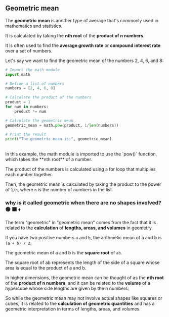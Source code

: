 ## Geometric mean

The **geometric mean** is another type of average that's commonly used in mathematics and statistics.

It is calculated by taking the **nth root** of the **product of n numbers**.

It is often used to find the **average growth rate** or **compound interest rate** over a set of numbers.

Let's say we want to find the geometric mean of the numbers 2, 4, 6, and 8:

```py
# Import the math module
import math

# Define a list of numbers
numbers = [2, 4, 6, 8]

# Calculate the product of the numbers
product = 1
for num in numbers:
    product *= num

# Calculate the geometric mean
geometric_mean = math.pow(product, 1/len(numbers))

# Print the result
print("The geometric mean is:", geometric_mean)
```

<br>
In this example, the math module is imported to use the `pow()` function, which takes the **nth root** of a number.

The product of the numbers is calculated using a for loop that multiplies each number together.

Then, the geometric mean is calculated by taking the product to the power of `1/n`, where `n` is the number of numbers in the list.

### why is it called geometric when there are no shapes involved? 🟢 🟦 ♦️

The term "geometric" in "geometric mean" comes from the fact that it is related to the **calculation** of **lengths, areas, and volumes** in geometry.

If you have two positive numbers `a` and `b`, the arithmetic mean of a and b is `(a + b) / 2`.

The geometric mean of a and b is the **square root** of `ab`.

The square root of ab represents the length of the side of a square whose area is equal to the product of a and b.

In higher dimensions, the geometric mean can be thought of as the **nth root** of the **product of n numbers**, and it can be related to the **volume** of a hypercube whose side lengths are given by the n numbers.

So while the geometric mean may not involve actual shapes like squares or cubes, it is related to the **calculation of geometric quantities** and has a geometric interpretation in terms of lengths, areas, and volumes.

